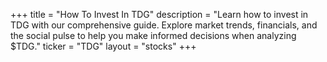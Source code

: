 +++
title = "How To Invest In TDG"
description = "Learn how to invest in TDG with our comprehensive guide. Explore market trends, financials, and the social pulse to help you make informed decisions when analyzing $TDG."
ticker = "TDG"
layout = "stocks"
+++

